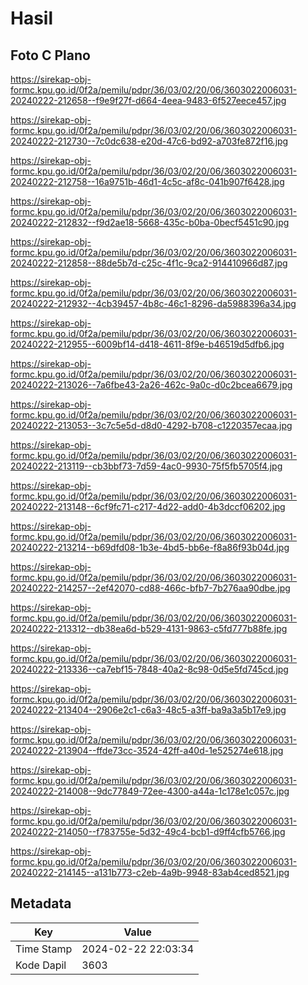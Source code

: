 # Hasil

## Foto C Plano

https://sirekap-obj-formc.kpu.go.id/0f2a/pemilu/pdpr/36/03/02/20/06/3603022006031-20240222-212658--f9e9f27f-d664-4eea-9483-6f527eece457.jpg

https://sirekap-obj-formc.kpu.go.id/0f2a/pemilu/pdpr/36/03/02/20/06/3603022006031-20240222-212730--7c0dc638-e20d-47c6-bd92-a703fe872f16.jpg

https://sirekap-obj-formc.kpu.go.id/0f2a/pemilu/pdpr/36/03/02/20/06/3603022006031-20240222-212758--16a9751b-46d1-4c5c-af8c-041b907f6428.jpg

https://sirekap-obj-formc.kpu.go.id/0f2a/pemilu/pdpr/36/03/02/20/06/3603022006031-20240222-212832--f9d2ae18-5668-435c-b0ba-0becf5451c90.jpg

https://sirekap-obj-formc.kpu.go.id/0f2a/pemilu/pdpr/36/03/02/20/06/3603022006031-20240222-212858--88de5b7d-c25c-4f1c-9ca2-914410966d87.jpg

https://sirekap-obj-formc.kpu.go.id/0f2a/pemilu/pdpr/36/03/02/20/06/3603022006031-20240222-212932--4cb39457-4b8c-46c1-8296-da5988396a34.jpg

https://sirekap-obj-formc.kpu.go.id/0f2a/pemilu/pdpr/36/03/02/20/06/3603022006031-20240222-212955--6009bf14-d418-4611-8f9e-b46519d5dfb6.jpg

https://sirekap-obj-formc.kpu.go.id/0f2a/pemilu/pdpr/36/03/02/20/06/3603022006031-20240222-213026--7a6fbe43-2a26-462c-9a0c-d0c2bcea6679.jpg

https://sirekap-obj-formc.kpu.go.id/0f2a/pemilu/pdpr/36/03/02/20/06/3603022006031-20240222-213053--3c7c5e5d-d8d0-4292-b708-c1220357ecaa.jpg

https://sirekap-obj-formc.kpu.go.id/0f2a/pemilu/pdpr/36/03/02/20/06/3603022006031-20240222-213119--cb3bbf73-7d59-4ac0-9930-75f5fb5705f4.jpg

https://sirekap-obj-formc.kpu.go.id/0f2a/pemilu/pdpr/36/03/02/20/06/3603022006031-20240222-213148--6cf9fc71-c217-4d22-add0-4b3dccf06202.jpg

https://sirekap-obj-formc.kpu.go.id/0f2a/pemilu/pdpr/36/03/02/20/06/3603022006031-20240222-213214--b69dfd08-1b3e-4bd5-bb6e-f8a86f93b04d.jpg

https://sirekap-obj-formc.kpu.go.id/0f2a/pemilu/pdpr/36/03/02/20/06/3603022006031-20240222-214257--2ef42070-cd88-466c-bfb7-7b276aa90dbe.jpg

https://sirekap-obj-formc.kpu.go.id/0f2a/pemilu/pdpr/36/03/02/20/06/3603022006031-20240222-213312--db38ea6d-b529-4131-9863-c5fd777b88fe.jpg

https://sirekap-obj-formc.kpu.go.id/0f2a/pemilu/pdpr/36/03/02/20/06/3603022006031-20240222-213336--ca7ebf15-7848-40a2-8c98-0d5e5fd745cd.jpg

https://sirekap-obj-formc.kpu.go.id/0f2a/pemilu/pdpr/36/03/02/20/06/3603022006031-20240222-213404--2906e2c1-c6a3-48c5-a3ff-ba9a3a5b17e9.jpg

https://sirekap-obj-formc.kpu.go.id/0f2a/pemilu/pdpr/36/03/02/20/06/3603022006031-20240222-213904--ffde73cc-3524-42ff-a40d-1e525274e618.jpg

https://sirekap-obj-formc.kpu.go.id/0f2a/pemilu/pdpr/36/03/02/20/06/3603022006031-20240222-214008--9dc77849-72ee-4300-a44a-1c178e1c057c.jpg

https://sirekap-obj-formc.kpu.go.id/0f2a/pemilu/pdpr/36/03/02/20/06/3603022006031-20240222-214050--f783755e-5d32-49c4-bcb1-d9ff4cfb5766.jpg

https://sirekap-obj-formc.kpu.go.id/0f2a/pemilu/pdpr/36/03/02/20/06/3603022006031-20240222-214145--a131b773-c2eb-4a9b-9948-83ab4ced8521.jpg


## Metadata

| Key        | Value               |
| ---------- | ------------------- |
| Time Stamp | 2024-02-22 22:03:34 |
| Kode Dapil | 3603                |



